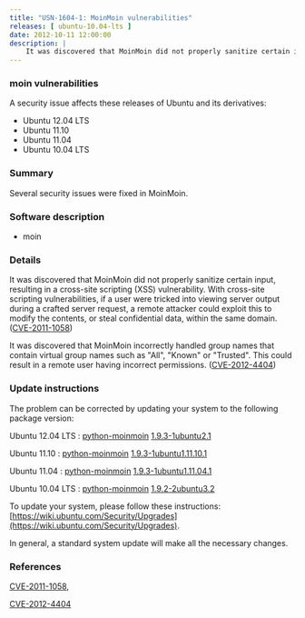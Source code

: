 ```yaml
---
title: "USN-1604-1: MoinMoin vulnerabilities"
releases: [ ubuntu-10.04-lts ]
date: 2012-10-11 12:00:00
description: |
    It was discovered that MoinMoin did not properly sanitize certain input, resulting in a cross-site scripting (XSS) vulnerability. With cross-site scripting vulnerabilities, if a user were tricked into viewing server output during a crafted server request, a remote attacker could exploit this to modify the contents, or steal confidential data, within the same domain. ([CVE-2011-1058](http://people.ubuntu.com/~ubuntu-security/cve/CVE-2011-1058))
--- 
```

 
### moin vulnerabilities

A security issue affects these releases of Ubuntu and its derivatives:

* Ubuntu 12.04 LTS
* Ubuntu 11.10
* Ubuntu 11.04
* Ubuntu 10.04 LTS

### Summary

Several security issues were fixed in MoinMoin. 

### Software description

* moin 

### Details

It was discovered that MoinMoin did not properly sanitize certain input, resulting in a cross-site scripting (XSS) vulnerability. With cross-site scripting vulnerabilities, if a user were tricked into viewing server output during a crafted server request, a remote attacker could exploit this to modify the contents, or steal confidential data, within the same domain. ([CVE-2011-1058](http://people.ubuntu.com/~ubuntu-security/cve/CVE-2011-1058))

It was discovered that MoinMoin incorrectly handled group names that contain virtual group names such as &quot;All&quot;, &quot;Known&quot; or &quot;Trusted&quot;. This could result in a remote user having incorrect permissions. ([CVE-2012-4404](http://people.ubuntu.com/~ubuntu-security/cve/CVE-2012-4404)) 

### Update instructions

The problem can be corrected by updating your system to the following package version:

Ubuntu 12.04 LTS
 : [python-moinmoin](https://launchpad.net/ubuntu/+source/moin) <span> [1.9.3-1ubuntu2.1](https://launchpad.net/ubuntu/+source/moin/1.9.3-1ubuntu2.1) </span> 

Ubuntu 11.10
 : [python-moinmoin](https://launchpad.net/ubuntu/+source/moin) <span> [1.9.3-1ubuntu1.11.10.1](https://launchpad.net/ubuntu/+source/moin/1.9.3-1ubuntu1.11.10.1) </span> 

Ubuntu 11.04
 : [python-moinmoin](https://launchpad.net/ubuntu/+source/moin) <span> [1.9.3-1ubuntu1.11.04.1](https://launchpad.net/ubuntu/+source/moin/1.9.3-1ubuntu1.11.04.1) </span> 

Ubuntu 10.04 LTS
 : [python-moinmoin](https://launchpad.net/ubuntu/+source/moin) <span> [1.9.2-2ubuntu3.2](https://launchpad.net/ubuntu/+source/moin/1.9.2-2ubuntu3.2) </span> 

To update your system, please follow these instructions: [https://wiki.ubuntu.com/Security/Upgrades](https://wiki.ubuntu.com/Security/Upgrades).

In general, a standard system update will make all the necessary changes. 

### References

 [CVE-2011-1058](http://people.ubuntu.com/~ubuntu-security/cve/CVE-2011-1058), 

 [CVE-2012-4404](http://people.ubuntu.com/~ubuntu-security/cve/CVE-2012-4404)
 
